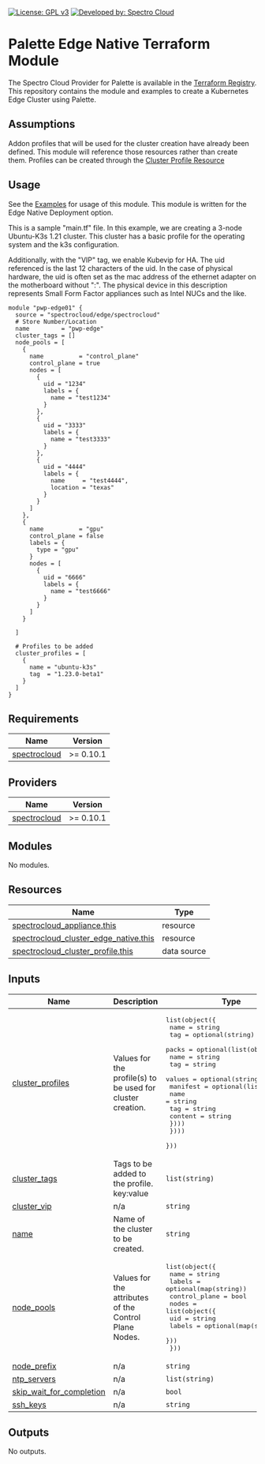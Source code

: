 [![License: GPL v3](https://img.shields.io/badge/License-GPLv3-blue.svg)](https://www.gnu.org/licenses/gpl-3.0)
[![Developed by: Spectro Cloud](https://img.shields.io/badge/Developed%20by-Spectro%20Cloud-blueviolet)](https://www.spectrocloud.com)

# Palette Edge Native Terraform Module

The Spectro Cloud Provider for Palette is available in the [Terraform Registry](https://registry.terraform.io/providers/spectrocloud/spectrocloud/latest).  This repository contains the module and examples to create a Kubernetes Edge Cluster using Palette.  

## Assumptions

Addon profiles that will be used for the cluster creation have already been defined.  This module will reference those resources rather than create them.  Profiles can be created through the [Cluster Profile Resource](https://registry.terraform.io/providers/spectrocloud/spectrocloud/latest/docs/resources/cluster_profile)


## Usage

See the [Examples](https://github.com/spectrocloud/terraform-palette-edge/tree/main/examples) for usage of this module.  This module is written for the Edge Native Deployment option.

This is a sample "main.tf" file.  In this example, we are creating a 3-node Ubuntu-K3s 1.21 cluster.  This cluster has a basic profile for the operating system and the k3s configuration.

Additionally, with the "VIP" tag, we enable Kubevip for HA.  The uid referenced is the last 12 characters of the uid.  In the case of physical hardware, the uid is often set as the mac address of the ethernet adapter on the motherboard without ":".  The physical device in this description represents Small Form Factor appliances such as Intel NUCs and the like.

```
module "pwp-edge01" {
  source = "spectrocloud/edge/spectrocloud"
  # Store Number/Location
  name         = "pwp-edge"
  cluster_tags = []
  node_pools = [
    {
      name          = "control_plane"
      control_plane = true
      nodes = [
        {
          uid = "1234"
          labels = {
            name = "test1234"
          }
        },
        {
          uid = "3333"
          labels = {
            name = "test3333"
          }
        },
        {
          uid = "4444"
          labels = {
            name     = "test4444",
            location = "texas"
          }
        }
      ]
    },
    {
      name          = "gpu"
      control_plane = false
      labels = {
        type = "gpu"
      }
      nodes = [
        {
          uid = "6666"
          labels = {
            name = "test6666"
          }
        }
      ]
    }

  ]

  # Profiles to be added
  cluster_profiles = [
    {
      name = "ubuntu-k3s"
      tag  = "1.23.0-beta1"
    }
  ]
}
```

<!-- BEGINNING OF PRE-COMMIT-TERRAFORM DOCS HOOK -->
## Requirements

| Name | Version |
|------|---------|
| <a name="requirement_spectrocloud"></a> [spectrocloud](#requirement\_spectrocloud) | >= 0.10.1 |

## Providers

| Name | Version |
|------|---------|
| <a name="provider_spectrocloud"></a> [spectrocloud](#provider\_spectrocloud) | >= 0.10.1 |

## Modules

No modules.

## Resources

| Name | Type |
|------|------|
| [spectrocloud_appliance.this](https://registry.terraform.io/providers/spectrocloud/spectrocloud/latest/docs/resources/appliance) | resource |
| [spectrocloud_cluster_edge_native.this](https://registry.terraform.io/providers/spectrocloud/spectrocloud/latest/docs/resources/cluster_edge_native) | resource |
| [spectrocloud_cluster_profile.this](https://registry.terraform.io/providers/spectrocloud/spectrocloud/latest/docs/data-sources/cluster_profile) | data source |

## Inputs

| Name | Description | Type | Default | Required |
|------|-------------|------|---------|:--------:|
| <a name="input_cluster_profiles"></a> [cluster\_profiles](#input\_cluster\_profiles) | Values for the profile(s) to be used for cluster creation. | <pre>list(object({<br>    name = string<br>    tag  = optional(string)<br>    packs = optional(list(object({<br>      name   = string<br>      tag    = string<br>      values = optional(string)<br>      manifest = optional(list(object({<br>        name    = string<br>        tag     = string<br>        content = string<br>      })))<br>    })))<br>  }))</pre> | n/a | yes |
| <a name="input_cluster_tags"></a> [cluster\_tags](#input\_cluster\_tags) | Tags to be added to the profile.  key:value | `list(string)` | `[]` | no |
| <a name="input_cluster_vip"></a> [cluster\_vip](#input\_cluster\_vip) | n/a | `string` | `"10.0.0.0/16"` | no |
| <a name="input_name"></a> [name](#input\_name) | Name of the cluster to be created. | `string` | n/a | yes |
| <a name="input_node_pools"></a> [node\_pools](#input\_node\_pools) | Values for the attributes of the Control Plane Nodes. | <pre>list(object({<br>    name          = string<br>    labels        = optional(map(string))<br>    control_plane = bool<br>    nodes = list(object({<br>      uid    = string<br>      labels = optional(map(string))<br>    }))<br>  }))</pre> | n/a | yes |
| <a name="input_node_prefix"></a> [node\_prefix](#input\_node\_prefix) | n/a | `string` | `""` | no |
| <a name="input_ntp_servers"></a> [ntp\_servers](#input\_ntp\_servers) | n/a | `list(string)` | `[]` | no |
| <a name="input_skip_wait_for_completion"></a> [skip\_wait\_for\_completion](#input\_skip\_wait\_for\_completion) | n/a | `bool` | `true` | no |
| <a name="input_ssh_keys"></a> [ssh\_keys](#input\_ssh\_keys) | n/a | `string` | `""` | no |

## Outputs

No outputs.
<!-- END OF PRE-COMMIT-TERRAFORM DOCS HOOK -->